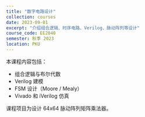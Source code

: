 ```yaml
---
title: "数字电路设计"
collection: courses
date: 2023-09-01
excerpt: "介绍组合逻辑、时序电路、Verilog、脉动阵列等设计"
course_code: EE2040
semester: 秋季 2023
location: PKU
---
```


本课程内容包括：

- 组合逻辑与布尔代数
- Verilog 建模
- FSM 设计（Moore / Mealy）
- Vivado 和 iVerilog 仿真

课程项目为设计 64x64 脉动阵列矩阵乘法器。
